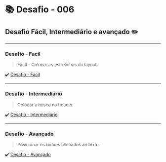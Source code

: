 # :books: Desafio - 006

## Desafio Fácil, Intermediário e avançado :pencil2:

---

### Desafio - Facil

> Fácil - Colocar as estrelinhas do layout.

:heavy_check_mark: [Desafio - Facil](https://github.com/milafrn/loja-fone/commit/6cef8c110ebbc6fb7231f2af48d858980a2a1d39)

---

### Desafio - Intermediário

> Colocar a busca no header.

:heavy_check_mark: [Desafio - Intermediário ](https://github.com/milafrn/loja-fone/commit/14e6c055cacc02a779ee050dc7ad5ce1eaacb218)

---

### Desafio - Avançado

> Posicionar os botões alinhados ao texto.

:heavy_check_mark: [Desafio - Avançado](https://github.com/milafrn/loja-fone/commit/33d2c9197cf3bfd028933e519676c9cb22b92f72)
